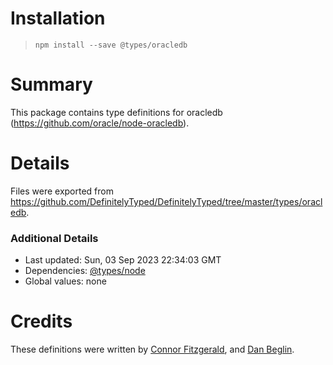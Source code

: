 # Installation
> `npm install --save @types/oracledb`

# Summary
This package contains type definitions for oracledb (https://github.com/oracle/node-oracledb).

# Details
Files were exported from https://github.com/DefinitelyTyped/DefinitelyTyped/tree/master/types/oracledb.

### Additional Details
 * Last updated: Sun, 03 Sep 2023 22:34:03 GMT
 * Dependencies: [@types/node](https://npmjs.com/package/@types/node)
 * Global values: none

# Credits
These definitions were written by [Connor Fitzgerald](https://github.com/connorjayfitzgerald), and [Dan Beglin](https://github.com/dannyb648).
